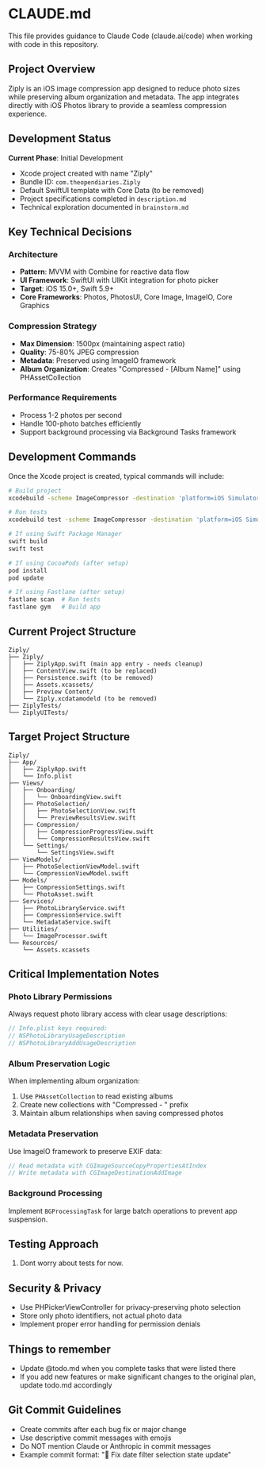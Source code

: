 # CLAUDE.md

This file provides guidance to Claude Code (claude.ai/code) when working with code in this repository.

## Project Overview

Ziply is an iOS image compression app designed to reduce photo sizes while preserving album organization and metadata. The app integrates directly with iOS Photos library to provide a seamless compression experience.

## Development Status

**Current Phase**: Initial Development
- Xcode project created with name "Ziply"
- Bundle ID: `com.theopendiaries.Ziply`
- Default SwiftUI template with Core Data (to be removed)
- Project specifications completed in `description.md`
- Technical exploration documented in `brainstorm.md`

## Key Technical Decisions

### Architecture
- **Pattern**: MVVM with Combine for reactive data flow
- **UI Framework**: SwiftUI with UIKit integration for photo picker
- **Target**: iOS 15.0+, Swift 5.9+
- **Core Frameworks**: Photos, PhotosUI, Core Image, ImageIO, Core Graphics

### Compression Strategy
- **Max Dimension**: 1500px (maintaining aspect ratio)
- **Quality**: 75-80% JPEG compression
- **Metadata**: Preserved using ImageIO framework
- **Album Organization**: Creates "Compressed - [Album Name]" using PHAssetCollection

### Performance Requirements
- Process 1-2 photos per second
- Handle 100-photo batches efficiently
- Support background processing via Background Tasks framework

## Development Commands

Once the Xcode project is created, typical commands will include:

```bash
# Build project
xcodebuild -scheme ImageCompressor -destination 'platform=iOS Simulator,name=iPhone 16'

# Run tests
xcodebuild test -scheme ImageCompressor -destination 'platform=iOS Simulator,name=iPhone 16'

# If using Swift Package Manager
swift build
swift test

# If using CocoaPods (after setup)
pod install
pod update

# If using Fastlane (after setup)
fastlane scan  # Run tests
fastlane gym   # Build app
```

## Current Project Structure

```
Ziply/
├── Ziply/
│   ├── ZiplyApp.swift (main app entry - needs cleanup)
│   ├── ContentView.swift (to be replaced)
│   ├── Persistence.swift (to be removed)
│   ├── Assets.xcassets/
│   ├── Preview Content/
│   └── Ziply.xcdatamodeld (to be removed)
├── ZiplyTests/
└── ZiplyUITests/
```

## Target Project Structure

```
Ziply/
├── App/
│   ├── ZiplyApp.swift
│   └── Info.plist
├── Views/
│   ├── Onboarding/
│   │   └── OnboardingView.swift
│   ├── PhotoSelection/
│   │   ├── PhotoSelectionView.swift
│   │   └── PreviewResultsView.swift
│   ├── Compression/
│   │   ├── CompressionProgressView.swift
│   │   └── CompressionResultsView.swift
│   └── Settings/
│       └── SettingsView.swift
├── ViewModels/
│   ├── PhotoSelectionViewModel.swift
│   └── CompressionViewModel.swift
├── Models/
│   ├── CompressionSettings.swift
│   └── PhotoAsset.swift
├── Services/
│   ├── PhotoLibraryService.swift
│   ├── CompressionService.swift
│   └── MetadataService.swift
├── Utilities/
│   └── ImageProcessor.swift
└── Resources/
    └── Assets.xcassets
```

## Critical Implementation Notes

### Photo Library Permissions
Always request photo library access with clear usage descriptions:
```swift
// Info.plist keys required:
// NSPhotoLibraryUsageDescription
// NSPhotoLibraryAddUsageDescription
```

### Album Preservation Logic
When implementing album organization:
1. Use `PHAssetCollection` to read existing albums
2. Create new collections with "Compressed - " prefix
3. Maintain album relationships when saving compressed photos

### Metadata Preservation
Use ImageIO framework to preserve EXIF data:
```swift
// Read metadata with CGImageSourceCopyPropertiesAtIndex
// Write metadata with CGImageDestinationAddImage
```

### Background Processing
Implement `BGProcessingTask` for large batch operations to prevent app suspension.

## Testing Approach

1. Dont worry about tests for now. 

## Security & Privacy
- Use PHPickerViewController for privacy-preserving photo selection
- Store only photo identifiers, not actual photo data
- Implement proper error handling for permission denials


## Things to remember
- Update @todo.md when you complete tasks that were listed there
- If you add new features or make significant changes to the original plan, update todo.md accordingly

## Git Commit Guidelines
- Create commits after each bug fix or major change
- Use descriptive commit messages with emojis
- Do NOT mention Claude or Anthropic in commit messages
- Example commit format: "🐛 Fix date filter selection state update"
